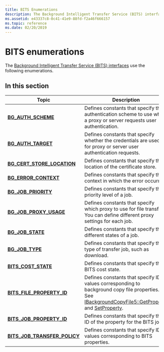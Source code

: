 ```yaml
---
title: BITS Enumerations
description: The Background Intelligent Transfer Service (BITS) interfaces use the following enumerations.
ms.assetid: e43337c8-0c41-41e9-88fd-f2a46f666157
ms.topic: reference
ms.date: 02/20/2019
---
```


# BITS enumerations

The [Background Intelligent Transfer Service (BITS) interfaces](bits-interfaces.md) use the following enumerations.

## In this section

| Topic | Description |
|-|-|
| [**BG_AUTH_SCHEME**](/windows/win32/api/bits1_5/ne-bits1_5-bg_auth_scheme) | Defines constants that specify the authentication scheme to use when a proxy or server requests user authentication. |
| [**BG_AUTH_TARGET**](/windows/win32/api/bits1_5/ne-bits1_5-bg_auth_target) | Defines constants that specify whether the credentials are used for proxy or server user authentication requests. |
| [**BG_CERT_STORE_LOCATION**](/windows/win32/api/bits2_5/ne-bits2_5-bg_cert_store_location) | Defines constants that specify the location of the certificate store. |
| [**BG_ERROR_CONTEXT**](/windows/win32/api/bits/ne-bits-bg_error_context) | Defines constants that specify the context in which the error occurred. |
| [**BG_JOB_PRIORITY**](/windows/win32/api/bits/ne-bits-bg_job_priority) | Defines constants that specify the priority level of a job.  |
| [**BG_JOB_PROXY_USAGE**](/windows/win32/api/bits/ne-bits-bg_job_proxy_usage) | Defines constants that specify which proxy to use for file transfers. You can define different proxy settings for each job. |
| [**BG_JOB_STATE**](/windows/win32/api/bits/ne-bits-bg_job_state) | Defines constants that specify the different states of a job. |
| [**BG_JOB_TYPE**](/windows/win32/api/bits/ne-bits-bg_job_type) | Defines constants that specify the type of transfer job, such as download. |
| [**BITS_COST_STATE**](./bits-cost-state.md) | Defines constants that specify the BITS cost state. |
| [**BITS_FILE_PROPERTY_ID**](/windows/win32/api/bits5_0/ne-bits5_0-bits_file_property_id) | Defines constants that specify ID values corresponding to background copy file properties. See [IBackgroundCopyFile5::GetProperty](../delivery_optimization/ibackgroundcopyfile5-getproperty.md) and [SetProperty](../delivery_optimization/ibackgroundcopyfile5-setproperty.md). |
| [**BITS_JOB_PROPERTY_ID**](/windows/win32/api/bits5_0/ne-bits5_0-bits_job_property_id) | Defines constants that specify the ID of the property for the BITS job. |
| [**BITS_JOB_TRANSFER_POLICY**](/windows/win32/api/bits5_0/ne-bits5_0-bits_job_transfer_policy) | Defines constants that specify ID values corresponding to BITS properties. |
